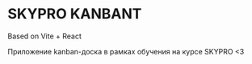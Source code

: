 # SKYPRO KANBANT

Based on Vite + React

Приложение kanban-доска в рамках обучения на курсе SKYPRO <3
